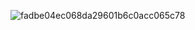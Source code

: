 ![fadbe04ec068da29601b6c0acc065c78](https://github.com/user-attachments/assets/d74b0fc9-030b-4fa2-ad00-def5cb62eec7)
